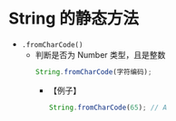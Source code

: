 # String 的静态方法

- `.fromCharCode()`
  - 判断是否为 Number 类型，且是整数
    ```js
    String.fromCharCode(字符编码);
    ```
    - 【例子】
      ```js
      String.fromCharCode(65); // A
      ```
